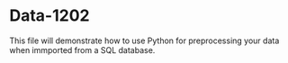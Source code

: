 # Data-1202

This file will demonstrate how to use Python for preprocessing your data when immported from a SQL database.  
